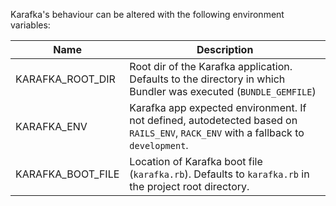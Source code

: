 Karafka's behaviour can be altered with the following environment variables:

| Name                 | Description                                                                                                                       |
|----------------------|-----------------------------------------------------------------------------------------------------------------------------------|
| KARAFKA_ROOT_DIR     | Root dir of the Karafka application. Defaults to the directory in which Bundler was executed (`BUNDLE_GEMFILE`)                   |
| KARAFKA_ENV          | Karafka app expected environment. If not defined, autodetected based on `RAILS_ENV`, `RACK_ENV` with a fallback to `development`. |
| KARAFKA_BOOT_FILE    | Location of Karafka boot file (`karafka.rb`). Defaults to `karafka.rb` in the project root directory.                             |
